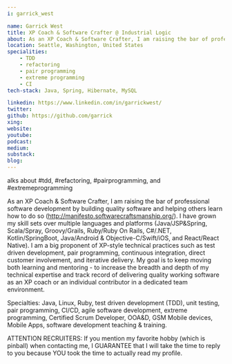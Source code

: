 ```yaml
---
i: garrick_west

name: Garrick West
title: XP Coach & Software Crafter @ Industrial Logic
about: As an XP Coach & Software Crafter, I am raising the bar of professional software development by building quality software and helping others learn how to do so.
location: Seattle, Washington, United States
specialities:
    - TDD
    - refactoring
    - pair programming
    - extreme programming
    - CI
tech-stack: Java, Spring, Hibernate, MySQL

linkedin: https://www.linkedin.com/in/garrickwest/
twitter: 
github: https://github.com/garrick
xing: 
website: 
youtube: 
podcast: 
medium: 
substack: 
blog: 
---
```

alks about #tdd, #refactoring, #pairprogramming, and #extremeprogramming

As an XP Coach & Software Crafter, I am raising the bar of professional software development by building quality software and helping others learn how to do so (http://manifesto.softwarecraftsmanship.org/). I have grown my skill sets over multiple languages and platforms (Java/JSP&Spring, Scala/Spray, Groovy/Grails, Ruby/Ruby On Rails, C#/.NET, Kotlin/SpringBoot, Java/Android & Objective-C/Swift/iOS, and React/React Native). I am a big proponent of XP-style technical practices such as test driven development, pair programming, continuous integration, direct customer involvement, and iterative delivery. My goal is to keep moving both learning and mentoring - to increase the breadth and depth of my technical expertise and track record of delivering quality working software as an XP coach or an individual contributor in a dedicated team environment.

Specialties: Java, Linux, Ruby, test driven development (TDD), unit testing, pair programming, CI/CD, agile software development, extreme programming, Certified Scrum Developer, OOA&D, GSM Mobile devices, Mobile Apps, software development teaching & training.

ATTENTION RECRUITERS: If you mention my favorite hobby (which is pinball) when contacting me, I GUARANTEE that I will take the time to reply to you because YOU took the time to actually read my profile.